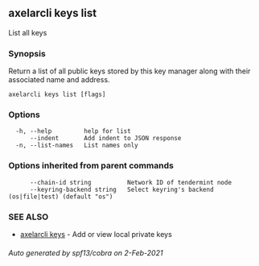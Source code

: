## axelarcli keys list

List all keys

### Synopsis

Return a list of all public keys stored by this key manager
along with their associated name and address.

```
axelarcli keys list [flags]
```

### Options

```
  -h, --help         help for list
      --indent       Add indent to JSON response
  -n, --list-names   List names only
```

### Options inherited from parent commands

```
      --chain-id string          Network ID of tendermint node
      --keyring-backend string   Select keyring's backend (os|file|test) (default "os")
```

### SEE ALSO

- [axelarcli keys](axelarcli_keys.md)	 - Add or view local private keys

###### Auto generated by spf13/cobra on 2-Feb-2021
